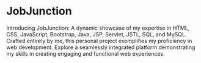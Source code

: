# JobJunction
Introducing JobJunction: A dynamic showcase of my expertise in HTML, CSS, JavaScript, Bootstrap, Java, JSP, Servlet, JSTL, SQL, and MySQL. Crafted entirely by me, this personal project exemplifies my proficiency in web development. Explore a seamlessly integrated platform demonstrating my skills in creating engaging and functional web experiences.
